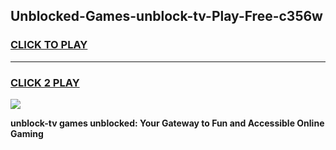 
## Unblocked-Games-unblock-tv-Play-Free-c356w
<h3>
<a href="https://premium76.site?title=unblock-tv&ref=23A">CLICK TO PLAY</a></h3>
<hr>

<h3>
<a href="https://premium76.site?title=unblock-tv&ref=23A">CLICK 2 PLAY</a>
  
</h3>

<a href="https://premium76.site?title=unblock-tv&ref=23A"><img src="https://clearcache.store/games.png"></a>


**unblock-tv games unblocked: Your Gateway to Fun and Accessible Online Gaming**
